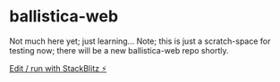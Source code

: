 # ballistica-web

Not much here yet; just learning...
Note; this is just a scratch-space for testing now; there will be a new ballistica-web repo shortly.

[Edit / run with StackBlitz ⚡️](https://stackblitz.com/edit/ballistica-web)
